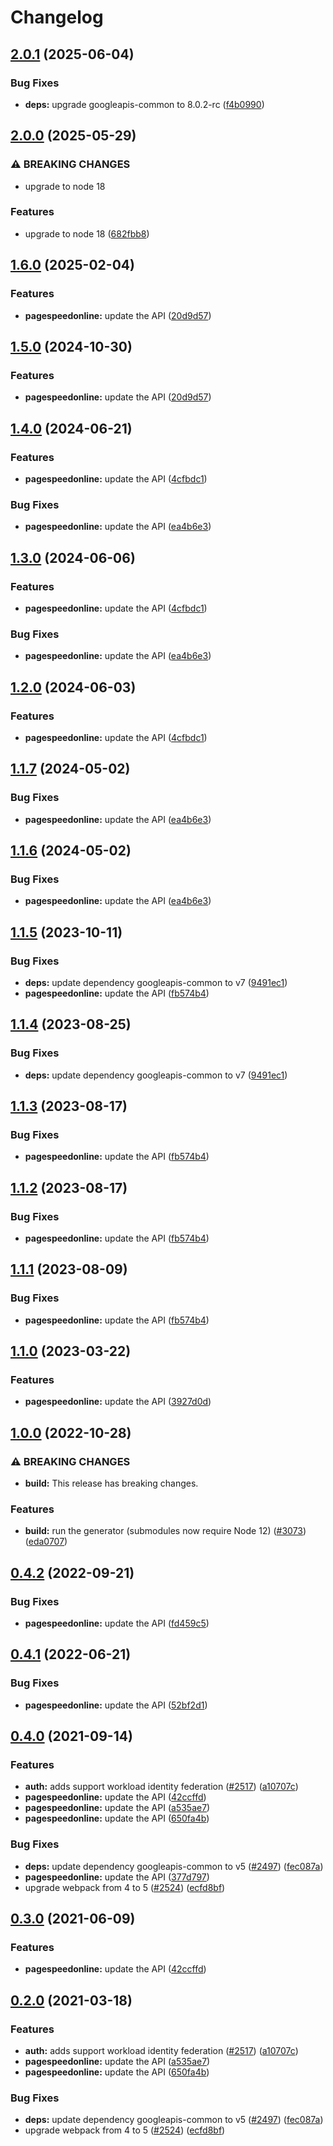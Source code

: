 # Changelog

## [2.0.1](https://github.com/googleapis/google-api-nodejs-client/compare/pagespeedonline-v2.0.0...pagespeedonline-v2.0.1) (2025-06-04)


### Bug Fixes

* **deps:** upgrade googleapis-common to 8.0.2-rc ([f4b0990](https://github.com/googleapis/google-api-nodejs-client/commit/f4b099071040cfbcfe4a2e7d487d45ee93b369e0))

## [2.0.0](https://github.com/googleapis/google-api-nodejs-client/compare/pagespeedonline-v1.6.0...pagespeedonline-v2.0.0) (2025-05-29)


### ⚠ BREAKING CHANGES

* upgrade to node 18

### Features

* upgrade to node 18 ([682fbb8](https://github.com/googleapis/google-api-nodejs-client/commit/682fbb869189ae92b3e9a194d37d0548af0c1f92))

## [1.6.0](https://github.com/googleapis/google-api-nodejs-client/compare/pagespeedonline-v1.5.0...pagespeedonline-v1.6.0) (2025-02-04)


### Features

* **pagespeedonline:** update the API ([20d9d57](https://github.com/googleapis/google-api-nodejs-client/commit/20d9d57ef10acb3b11a2b4d6fb91f66f96412d27))

## [1.5.0](https://github.com/googleapis/google-api-nodejs-client/compare/pagespeedonline-v1.4.0...pagespeedonline-v1.5.0) (2024-10-30)


### Features

* **pagespeedonline:** update the API ([20d9d57](https://github.com/googleapis/google-api-nodejs-client/commit/20d9d57ef10acb3b11a2b4d6fb91f66f96412d27))

## [1.4.0](https://github.com/googleapis/google-api-nodejs-client/compare/pagespeedonline-v1.3.0...pagespeedonline-v1.4.0) (2024-06-21)


### Features

* **pagespeedonline:** update the API ([4cfbdc1](https://github.com/googleapis/google-api-nodejs-client/commit/4cfbdc10df2d10ba21a38b56fe84bf7ed06023b0))


### Bug Fixes

* **pagespeedonline:** update the API ([ea4b6e3](https://github.com/googleapis/google-api-nodejs-client/commit/ea4b6e327902369d129eab3b4433509d3e488c36))

## [1.3.0](https://github.com/googleapis/google-api-nodejs-client/compare/pagespeedonline-v1.2.0...pagespeedonline-v1.3.0) (2024-06-06)


### Features

* **pagespeedonline:** update the API ([4cfbdc1](https://github.com/googleapis/google-api-nodejs-client/commit/4cfbdc10df2d10ba21a38b56fe84bf7ed06023b0))


### Bug Fixes

* **pagespeedonline:** update the API ([ea4b6e3](https://github.com/googleapis/google-api-nodejs-client/commit/ea4b6e327902369d129eab3b4433509d3e488c36))

## [1.2.0](https://github.com/googleapis/google-api-nodejs-client/compare/pagespeedonline-v1.1.7...pagespeedonline-v1.2.0) (2024-06-03)


### Features

* **pagespeedonline:** update the API ([4cfbdc1](https://github.com/googleapis/google-api-nodejs-client/commit/4cfbdc10df2d10ba21a38b56fe84bf7ed06023b0))

## [1.1.7](https://github.com/googleapis/google-api-nodejs-client/compare/pagespeedonline-v1.1.6...pagespeedonline-v1.1.7) (2024-05-02)


### Bug Fixes

* **pagespeedonline:** update the API ([ea4b6e3](https://github.com/googleapis/google-api-nodejs-client/commit/ea4b6e327902369d129eab3b4433509d3e488c36))

## [1.1.6](https://github.com/googleapis/google-api-nodejs-client/compare/pagespeedonline-v1.1.5...pagespeedonline-v1.1.6) (2024-05-02)


### Bug Fixes

* **pagespeedonline:** update the API ([ea4b6e3](https://github.com/googleapis/google-api-nodejs-client/commit/ea4b6e327902369d129eab3b4433509d3e488c36))

## [1.1.5](https://github.com/googleapis/google-api-nodejs-client/compare/pagespeedonline-v1.1.4...pagespeedonline-v1.1.5) (2023-10-11)


### Bug Fixes

* **deps:** update dependency googleapis-common to v7 ([9491ec1](https://github.com/googleapis/google-api-nodejs-client/commit/9491ec1cdc3c413e7d73edcfcd59cf5c28a7c855))
* **pagespeedonline:** update the API ([fb574b4](https://github.com/googleapis/google-api-nodejs-client/commit/fb574b47407ec2810c5c27c4d1956ec84dd72e13))

## [1.1.4](https://github.com/googleapis/google-api-nodejs-client/compare/pagespeedonline-v1.1.3...pagespeedonline-v1.1.4) (2023-08-25)


### Bug Fixes

* **deps:** update dependency googleapis-common to v7 ([9491ec1](https://github.com/googleapis/google-api-nodejs-client/commit/9491ec1cdc3c413e7d73edcfcd59cf5c28a7c855))

## [1.1.3](https://github.com/googleapis/google-api-nodejs-client/compare/pagespeedonline-v1.1.2...pagespeedonline-v1.1.3) (2023-08-17)


### Bug Fixes

* **pagespeedonline:** update the API ([fb574b4](https://github.com/googleapis/google-api-nodejs-client/commit/fb574b47407ec2810c5c27c4d1956ec84dd72e13))

## [1.1.2](https://github.com/googleapis/google-api-nodejs-client/compare/pagespeedonline-v1.1.1...pagespeedonline-v1.1.2) (2023-08-17)


### Bug Fixes

* **pagespeedonline:** update the API ([fb574b4](https://github.com/googleapis/google-api-nodejs-client/commit/fb574b47407ec2810c5c27c4d1956ec84dd72e13))

## [1.1.1](https://github.com/googleapis/google-api-nodejs-client/compare/pagespeedonline-v1.1.0...pagespeedonline-v1.1.1) (2023-08-09)


### Bug Fixes

* **pagespeedonline:** update the API ([fb574b4](https://github.com/googleapis/google-api-nodejs-client/commit/fb574b47407ec2810c5c27c4d1956ec84dd72e13))

## [1.1.0](https://github.com/googleapis/google-api-nodejs-client/compare/pagespeedonline-v1.0.0...pagespeedonline-v1.1.0) (2023-03-22)


### Features

* **pagespeedonline:** update the API ([3927d0d](https://github.com/googleapis/google-api-nodejs-client/commit/3927d0dc48816a9124cdc3cd8b171774067382b5))

## [1.0.0](https://github.com/googleapis/google-api-nodejs-client/compare/pagespeedonline-v0.4.2...pagespeedonline-v1.0.0) (2022-10-28)


### ⚠ BREAKING CHANGES

* **build:** This release has breaking changes.

### Features

* **build:** run the generator (submodules now require Node 12) ([#3073](https://github.com/googleapis/google-api-nodejs-client/issues/3073)) ([eda0707](https://github.com/googleapis/google-api-nodejs-client/commit/eda07079dadab46a80b6f9ede618f4f43030169e))

## [0.4.2](https://github.com/googleapis/google-api-nodejs-client/compare/pagespeedonline-v0.4.1...pagespeedonline-v0.4.2) (2022-09-21)


### Bug Fixes

* **pagespeedonline:** update the API ([fd459c5](https://github.com/googleapis/google-api-nodejs-client/commit/fd459c5138ddd939ba612f3ee35cea5261ab7d80))

## [0.4.1](https://github.com/googleapis/google-api-nodejs-client/compare/pagespeedonline-v0.4.0...pagespeedonline-v0.4.1) (2022-06-21)


### Bug Fixes

* **pagespeedonline:** update the API ([52bf2d1](https://github.com/googleapis/google-api-nodejs-client/commit/52bf2d1a373b4e295358f08af56c6fd1c3b0e71a))

## [0.4.0](https://www.github.com/googleapis/google-api-nodejs-client/compare/pagespeedonline-v0.3.0...pagespeedonline-v0.4.0) (2021-09-14)


### Features

* **auth:** adds support workload identity federation ([#2517](https://www.github.com/googleapis/google-api-nodejs-client/issues/2517)) ([a10707c](https://www.github.com/googleapis/google-api-nodejs-client/commit/a10707c477759e7c9ef6360a2fe800856fb600c1))
* **pagespeedonline:** update the API ([42ccffd](https://www.github.com/googleapis/google-api-nodejs-client/commit/42ccffd5e30e7d293aa9ab59d3aa30c6d600a98a))
* **pagespeedonline:** update the API ([a535ae7](https://www.github.com/googleapis/google-api-nodejs-client/commit/a535ae74da024a9a01ef6811265e53e169a1d488))
* **pagespeedonline:** update the API ([650fa4b](https://www.github.com/googleapis/google-api-nodejs-client/commit/650fa4b0c8cf7e0fa975506275f43aae4a9eac40))


### Bug Fixes

* **deps:** update dependency googleapis-common to v5 ([#2497](https://www.github.com/googleapis/google-api-nodejs-client/issues/2497)) ([fec087a](https://www.github.com/googleapis/google-api-nodejs-client/commit/fec087abcf3d994dd41c3ffa0a0c12b1f9f09dae))
* **pagespeedonline:** update the API ([377d797](https://www.github.com/googleapis/google-api-nodejs-client/commit/377d79765be54086a94b9058394b9281556e020e))
* upgrade webpack from 4 to 5  ([#2524](https://www.github.com/googleapis/google-api-nodejs-client/issues/2524)) ([ecfd8bf](https://www.github.com/googleapis/google-api-nodejs-client/commit/ecfd8bfcd06e1beabff7ec9a8c4000222379eb8d))

## [0.3.0](https://www.github.com/googleapis/google-api-nodejs-client/compare/pagespeedonline-v0.2.0...pagespeedonline-v0.3.0) (2021-06-09)


### Features

* **pagespeedonline:** update the API ([42ccffd](https://www.github.com/googleapis/google-api-nodejs-client/commit/42ccffd5e30e7d293aa9ab59d3aa30c6d600a98a))

## [0.2.0](https://www.github.com/googleapis/google-api-nodejs-client/compare/pagespeedonline-v0.1.0...pagespeedonline-v0.2.0) (2021-03-18)


### Features

* **auth:** adds support workload identity federation ([#2517](https://www.github.com/googleapis/google-api-nodejs-client/issues/2517)) ([a10707c](https://www.github.com/googleapis/google-api-nodejs-client/commit/a10707c477759e7c9ef6360a2fe800856fb600c1))
* **pagespeedonline:** update the API ([a535ae7](https://www.github.com/googleapis/google-api-nodejs-client/commit/a535ae74da024a9a01ef6811265e53e169a1d488))
* **pagespeedonline:** update the API ([650fa4b](https://www.github.com/googleapis/google-api-nodejs-client/commit/650fa4b0c8cf7e0fa975506275f43aae4a9eac40))


### Bug Fixes

* **deps:** update dependency googleapis-common to v5 ([#2497](https://www.github.com/googleapis/google-api-nodejs-client/issues/2497)) ([fec087a](https://www.github.com/googleapis/google-api-nodejs-client/commit/fec087abcf3d994dd41c3ffa0a0c12b1f9f09dae))
* upgrade webpack from 4 to 5  ([#2524](https://www.github.com/googleapis/google-api-nodejs-client/issues/2524)) ([ecfd8bf](https://www.github.com/googleapis/google-api-nodejs-client/commit/ecfd8bfcd06e1beabff7ec9a8c4000222379eb8d))
